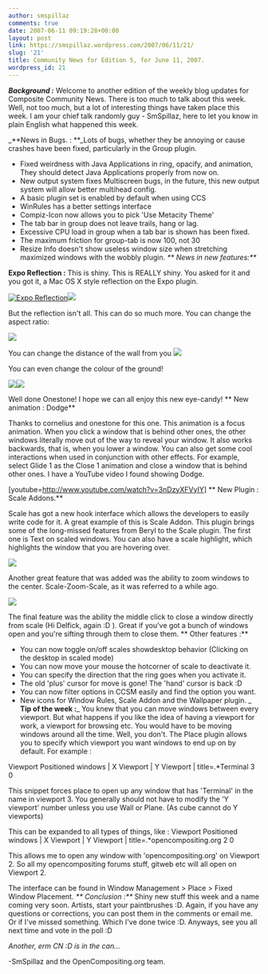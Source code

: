 ```yaml
---
author: smspillaz
comments: true
date: 2007-06-11 09:19:28+00:00
layout: post
link: https://smspillaz.wordpress.com/2007/06/11/21/
slug: '21'
title: Community News for Edition 5, for June 11, 2007.
wordpress_id: 21
---
```


_**Background :**_ Welcome to another edition of the weekly blog updates for Composite Community News. There is too much to talk about this week. Well, not too much, but a lot of interesting things have taken place this week. I am your chief talk randomly guy - SmSpillaz, here to let you know in plain English what happened this week.

_**News in Bugs. : **_Lots of bugs, whether they be annoying or cause crashes have been fixed, particularly in the Group plugin.

- Fixed weirdness with Java Applications in ring, opacify, and animation, They should detect Java Applications properly from now on.
- New output system fixes Multiscreen bugs, in the future, this new output system will allow better multihead config.
- A basic plugin set is enabled by default when using CCS
- WinRules has a better settings interface
- Compiz-Icon now allows you to pick 'Use Metacity Theme'
- The tab bar in group does not leave trails, hang or lag.
- Excessive CPU load in group when a tab bar is shown has been fixed.
- The maximum friction for group-tab is now 100, not 30
- Resize Info doesn't show useless window size when stretching maximized windows with the wobbly plugin.
_**
News in new features:**_

**Expo Reflection :** This is shiny. This is REALLY shiny. You asked for it and you got it, a Mac OS X style reflection on the Expo plugin.

[![Expo Reflection](http://smspillaz.files.wordpress.com/2007/06/exporeflection.thumbnail.png)](http://smspillaz.files.wordpress.com/2007/06/exporeflection.png)[![](http://smspillaz.files.wordpress.com/2007/06/exporeflection1.png)](http://smspillaz.files.wordpress.com/2007/06/exporeflection1.png)

But the reflection isn't all. This can do so much more. You can change the aspect ratio:

[![](http://smspillaz.files.wordpress.com/2007/06/exporeflection2.thumbnail.png)](http://smspillaz.files.wordpress.com/2007/06/exporeflection2.png)

You can change the distance of the wall from you
[![](http://smspillaz.files.wordpress.com/2007/06/exporeflection3.thumbnail.png)](http://smspillaz.files.wordpress.com/2007/06/exporeflection3.png)

You can even change the colour of the ground!

[![](http://smspillaz.files.wordpress.com/2007/06/exporeflection7.thumbnail.png)](http://smspillaz.files.wordpress.com/2007/06/exporeflection7.png)[![](http://smspillaz.files.wordpress.com/2007/06/exporeflection8.png)](http://smspillaz.files.wordpress.com/2007/06/exporeflection8.png)

Well done Onestone! I hope we can all enjoy this new eye-candy!
**
New animation : Dodge**

Thanks to cornelius and onestone for this one. This animation is a focus animation. When you click a window that is behind other ones, the other windows literally move out of the way to reveal your window. It also works backwards, that is, when you lower a window. You can also get some cool interactions when used in conjunction with other effects. For example, select Glide 1 as the Close 1 animation and close a window that is behind other ones. I have a YouTube video I found showing Dodge.

[youtube=http://www.youtube.com/watch?v=3nDzyXFVyIY]
**
New Plugin : Scale Addons.**

Scale has got a new hook interface which allows the developers to easily write code for it. A great example of this is Scale Addon. This plugin brings some of the long-missed features from Beryl to the Scale plugin. The first one is Text on scaled windows. You can also have a scale highlight, which highlights the window that you are hovering over.

[![](http://smspillaz.files.wordpress.com/2007/06/scaleaddon1.thumbnail.png)](http://smspillaz.files.wordpress.com/2007/06/scaleaddon1.png)

Another great feature that was added was the ability to zoom windows to the center. Scale-Zoom-Scale, as it was referred to a while ago.

[![](http://smspillaz.files.wordpress.com/2007/06/scaleaddon2.thumbnail.png)](http://smspillaz.files.wordpress.com/2007/06/scaleaddon2.png)

The final feature was the ability the middle click to close a window directly from scale (Hi Delfick, again :D ). Great if you've got a bunch of windows open and you're sifting through them to close them.
**
Other features :**

- You can now toggle on/off scales showdesktop behavior (Clicking on the desktop in scaled mode)
- You can now move your mouse the hotcorner of scale to deactivate it.
- You can specify the direction that the ring goes when you activate it.
- The old 'plus' cursor for move is gone! The 'hand' cursor is back :D
- You can now filter options in CCSM easily and find the option you want.
- New icons for Window Rules, Scale Addon and the Wallpaper plugin.
_
**Tip of the week :**_ You knew that you can move windows between every viewport. But what happens if you like the idea of having a viewport for work, a viewport for browsing etc. You would have to be moving windows around all the time. Well, you don't. The Place plugin allows you to specify which viewport you want windows to end up on by default. For example :

Viewport Positioned windows    | X Viewport    | Y Viewport    |
title=.*Terminal                                    3                    0

This snippet forces place to open up any window that has 'Terminal' in the name in viewport 3. You generally should not have to modify the 'Y viewport' number unless you use Wall or Plane. (As cube cannot do Y viewports)

This can be expanded to all types of things, like :
Viewport Positioned windows    | X Viewport    | Y Viewport    |
title=.*opencompositing.org                2                        0

This allows me to open any window with 'opencompositing.org' on Viewport 2. So all my opencompositing forums stuff, gitweb etc will all open on Viewport 2.

The interface can be found in Window Management > Place > Fixed Window Placement.
_**
Conclusion :**_ Shiny new stuff this week and a name coming very soon. Artists, start your paintbrushes :D. Again, if you have any questions or corrections, you can post them in the comments or email me. Or if I've missed something. Which I've done twice :D. Anyways, see you all next time and vote in the poll :D

_Another, erm CN :D is in the can..._

-SmSpillaz and the OpenCompositing.org team.
